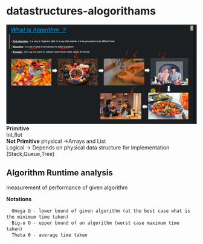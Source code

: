 # datastructures-alogorithams
![DS](/images/01_DS-Algorithams.PNG)
  **Primitive**  
        Int,flot <br>
  **Not Primitive** 
          physical ->Arrays and List<br>
		      Logical  -> Depends on physical data structure for implementation (Stack,Queue,Tree)
## Algorithm Runtime analysis
  measurement of performance of given algorithm
  
  **Notations**  
  
      Omega Ω - lower bound of given algorithm (at the best case what is the minimum time taken)
      Big-o O - upper bound of an algorithm (worst case maximum time taken)
      Theta θ - average time taken
	

